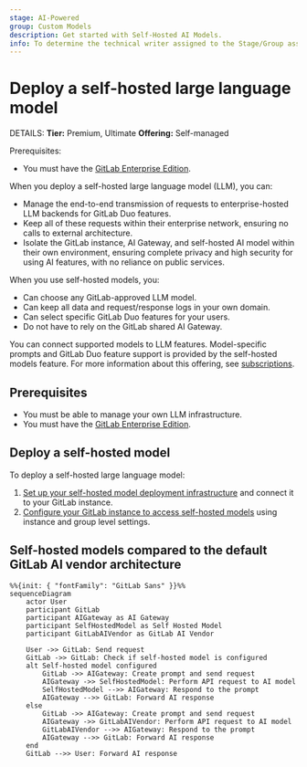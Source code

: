 ```yaml
---
stage: AI-Powered
group: Custom Models
description: Get started with Self-Hosted AI Models.
info: To determine the technical writer assigned to the Stage/Group associated with this page, see https://handbook.gitlab.com/handbook/product/ux/technical-writing/#assignments
---
```


# Deploy a self-hosted large language model

DETAILS:
**Tier:** Premium, Ultimate
**Offering:** Self-managed

Prerequisites:

- You must have the [GitLab Enterprise Edition](../../administration/license.md).

When you deploy a self-hosted large language model (LLM), you can:

- Manage the end-to-end transmission of requests to enterprise-hosted LLM backends for GitLab Duo features.
- Keep all of these requests within their enterprise network, ensuring no calls to external architecture.
- Isolate the GitLab instance, AI Gateway, and self-hosted AI model within their own
  environment, ensuring complete privacy and high security for using AI features, with
  no reliance on public services.

When you use self-hosted models, you:

- Can choose any GitLab-approved LLM model.
- Can keep all data and request/response logs in your own domain.
- Can select specific GitLab Duo features for your users.
- Do not have to rely on the GitLab shared AI Gateway.

You can connect supported models to LLM features. Model-specific prompts
and GitLab Duo feature support is provided by the self-hosted models feature. For
more information about this offering, see [subscriptions](../../subscriptions/self_managed/index.md).

## Prerequisites

- You must be able to manage your own LLM infrastructure.
- You must have the [GitLab Enterprise Edition](../../administration/license.md).

## Deploy a self-hosted model

To deploy a self-hosted large language model:

1. [Set up your self-hosted model deployment infrastructure](../../administration/self_hosted_models/install_infrastructure.md) and connect it to your GitLab instance.
1. [Configure your GitLab instance to access self-hosted models](../../administration/self_hosted_models/configure_duo_features.md) using instance and group level settings.

## Self-hosted models compared to the default GitLab AI vendor architecture

```mermaid
%%{init: { "fontFamily": "GitLab Sans" }}%%
sequenceDiagram
    actor User
    participant GitLab
    participant AIGateway as AI Gateway
    participant SelfHostedModel as Self Hosted Model
    participant GitLabAIVendor as GitLab AI Vendor

    User ->> GitLab: Send request
    GitLab ->> GitLab: Check if self-hosted model is configured
    alt Self-hosted model configured
        GitLab ->> AIGateway: Create prompt and send request
        AIGateway ->> SelfHostedModel: Perform API request to AI model
        SelfHostedModel -->> AIGateway: Respond to the prompt
        AIGateway -->> GitLab: Forward AI response
    else
        GitLab ->> AIGateway: Create prompt and send request
        AIGateway ->> GitLabAIVendor: Perform API request to AI model
        GitLabAIVendor -->> AIGateway: Respond to the prompt
        AIGateway -->> GitLab: Forward AI response
    end
    GitLab -->> User: Forward AI response
```
